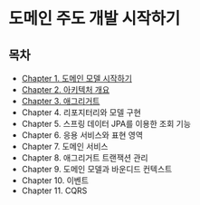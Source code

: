 # 도메인 주도 개발 시작하기

## 목차
- [Chapter 1. 도메인 모델 시작하기](./contents/chapter01.md)
- [Chapter 2. 아키텍처 개요](./contents/chapter02.md)
- [Chapter 3. 애그리거트](./contents/chapter03.md)
- Chapter 4. 리포지터리와 모델 구현
- Chapter 5. 스프링 데이터 JPA를 이용한 조회 기능
- Chapter 6. 응용 서비스와 표현 영역
- Chapter 7. 도메인 서비스
- Chapter 8. 애그리거트 트랜잭션 관리
- Chapter 9. 도메인 모델과 바운디드 컨텍스트
- Chapter 10. 이벤트
- Chapter 11. CQRS
